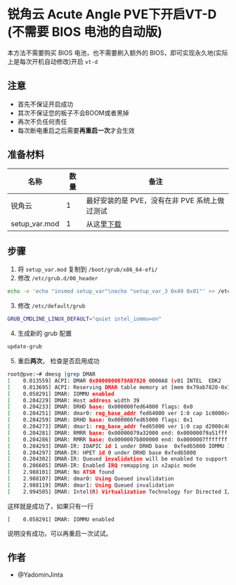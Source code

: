 # 锐角云 Acute Angle PVE下开启VT-D (不需要 BIOS 电池的自动版)

本方法不需要购买 BIOS 电池，也不需要刷入额外的 BIOS，即可实现永久地(实际上是每次开机自动修改)开启 `vt-d`

## 注意

- 首先不保证开启成功
- 其次不保证您的板子不会BOOM或者黑掉
- 再次不负任何责任
- 每次断电重启之后需要**再重启一次**才会生效

## 准备材料

| 名称          | 数量 | 备注                                                                               |
| ------------- | ---- | ---------------------------------------------------------------------------------- |
| 锐角云        | 1    | 最好安装的是 PVE，没有在非 PVE 系统上做过测试                                      |
| setup_var.mod | 1    | 从这里[下载](https://github.com/Cyberpunk2177/AcuteAngle/raw/master/setup_var.mod) |

## 步骤

1. 将 `setup_var.mod` 复制到 `/boot/grub/x86_64-efi/`
2. 修改 `/etc/grub.d/00_header`

``` bash
echo -e 'echo "insmod setup_var"\necho "setup_var_3 0x49 0x01"' >> /etc/grub.d/00_header
```

3. 修改 `/etc/default/grub`

``` bash
GRUB_CMDLINE_LINUX_DEFAULT="quiet intel_iommu=on"
```

4. 生成新的 grub 配置
``` bash
update-grub
```

5. 重启**两次**， 检查是否启用成功

``` bash
root@pve:~# dmesg |grep DMAR
[    0.013559] ACPI: DMAR 0x0000000079AB7820 0000A8 (v01 INTEL  EDK2     00000003 BRXT 0100000D)
[    0.013695] ACPI: Reserving DMAR table memory at [mem 0x79ab7820-0x79ab78c7]
[    0.058291] DMAR: IOMMU enabled
[    0.204229] DMAR: Host address width 39
[    0.204233] DMAR: DRHD base: 0x000000fed64000 flags: 0x0
[    0.204251] DMAR: dmar0: reg_base_addr fed64000 ver 1:0 cap 1c0000c40660462 ecap 7e3ff0505e
[    0.204259] DMAR: DRHD base: 0x000000fed65000 flags: 0x1
[    0.204273] DMAR: dmar1: reg_base_addr fed65000 ver 1:0 cap d2008c40660462 ecap f050da
[    0.204281] DMAR: RMRR base: 0x00000079a32000 end: 0x00000079a51fff
[    0.204286] DMAR: RMRR base: 0x0000007b800000 end: 0x0000007fffffff
[    0.204293] DMAR-IR: IOAPIC id 1 under DRHD base  0xfed65000 IOMMU 1
[    0.204297] DMAR-IR: HPET id 0 under DRHD base 0xfed65000
[    0.204302] DMAR-IR: Queued invalidation will be enabled to support x2apic and Intr-remapping.
[    0.206605] DMAR-IR: Enabled IRQ remapping in x2apic mode
[    2.988101] DMAR: No ATSR found
[    2.988107] DMAR: dmar0: Using Queued invalidation
[    2.988119] DMAR: dmar1: Using Queued invalidation
[    2.994505] DMAR: Intel(R) Virtualization Technology for Directed I/O
```

这样就是成功了，如果只有一行

```
[    0.058291] DMAR: IOMMU enabled
```

说明没有成功，可以再重启一次试试。

## 作者

- @YadominJinta